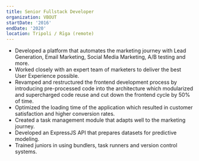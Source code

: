 ```yaml
---
title: Senior Fullstack Developer
organization: VBOUT
startDate: '2016'
endDate: '2020'
location: Tripoli / Rīga (remote)
---
```


- Developed a platform that automates the marketing journey with Lead Generation, Email Marketing, Social Media Marketing, A/B testing and more.
- Worked closely with an expert team of marketers to deliver the best User Experience possible.
- Revamped and restructured the frontend development process by introducing pre-processed code into the architecture which modularized and supercharged code reuse and cut down the frontend cycle by 50% of time.
- Optimized the loading time of the application which resulted in customer satisfaction and higher conversion rates.
- Created a task management module that adapts well to the marketing journey.
- Developed an ExpressJS API that prepares datasets for predictive modeling.
- Trained juniors in using bundlers, task runners and version control systems.
